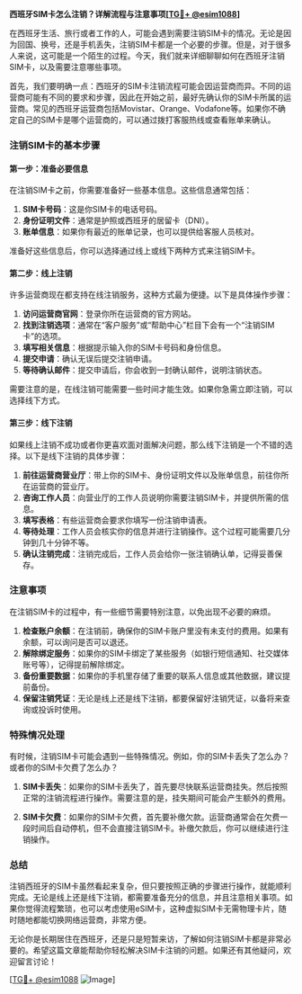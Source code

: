 **西班牙SIM卡怎么注销？详解流程与注意事项[[TG💪+ @esim1088](https://t.me/s/esim1088)]**

在西班牙生活、旅行或者工作的人，可能会遇到需要注销SIM卡的情况。无论是因为回国、换号，还是手机丢失，注销SIM卡都是一个必要的步骤。但是，对于很多人来说，这可能是一个陌生的过程。今天，我们就来详细聊聊如何在西班牙注销SIM卡，以及需要注意哪些事项。

首先，我们要明确一点：西班牙的SIM卡注销流程可能会因运营商而异。不同的运营商可能有不同的要求和步骤，因此在开始之前，最好先确认你的SIM卡所属的运营商。常见的西班牙运营商包括Movistar、Orange、Vodafone等。如果你不确定自己的SIM卡是哪个运营商的，可以通过拨打客服热线或查看账单来确认。

### 注销SIM卡的基本步骤

#### 第一步：准备必要信息
在注销SIM卡之前，你需要准备好一些基本信息。这些信息通常包括：
1. **SIM卡号码**：这是你SIM卡的电话号码。
2. **身份证明文件**：通常是护照或西班牙的居留卡（DNI）。
3. **账单信息**：如果你有最近的账单记录，也可以提供给客服人员核对。

准备好这些信息后，你可以选择通过线上或线下两种方式来注销SIM卡。

#### 第二步：线上注销
许多运营商现在都支持在线注销服务，这种方式最为便捷。以下是具体操作步骤：

1. **访问运营商官网**：登录你所在运营商的官方网站。
2. **找到注销选项**：通常在“客户服务”或“帮助中心”栏目下会有一个“注销SIM卡”的选项。
3. **填写相关信息**：根据提示输入你的SIM卡号码和身份信息。
4. **提交申请**：确认无误后提交注销申请。
5. **等待确认邮件**：提交申请后，你会收到一封确认邮件，说明注销状态。

需要注意的是，在线注销可能需要一些时间才能生效。如果你急需立即注销，可以选择线下方式。

#### 第三步：线下注销
如果线上注销不成功或者你更喜欢面对面解决问题，那么线下注销是一个不错的选择。以下是线下注销的具体步骤：

1. **前往运营商营业厅**：带上你的SIM卡、身份证明文件以及账单信息，前往你所在运营商的营业厅。
2. **咨询工作人员**：向营业厅的工作人员说明你需要注销SIM卡，并提供所需的信息。
3. **填写表格**：有些运营商会要求你填写一份注销申请表。
4. **等待处理**：工作人员会核实你的信息并进行注销操作。这个过程可能需要几分钟到几十分钟不等。
5. **确认注销完成**：注销完成后，工作人员会给你一张注销确认单，记得妥善保存。

### 注意事项

在注销SIM卡的过程中，有一些细节需要特别注意，以免出现不必要的麻烦。

1. **检查账户余额**：在注销前，确保你的SIM卡账户里没有未支付的费用。如果有余额，可以询问是否可以退还。
2. **解除绑定服务**：如果你的SIM卡绑定了某些服务（如银行短信通知、社交媒体账号等），记得提前解除绑定。
3. **备份重要数据**：如果你的手机里存储了重要的联系人信息或其他数据，建议提前备份。
4. **保留注销凭证**：无论是线上还是线下注销，都要保留好注销凭证，以备将来查询或投诉时使用。

### 特殊情况处理

有时候，注销SIM卡可能会遇到一些特殊情况。例如，你的SIM卡丢失了怎么办？或者你的SIM卡欠费了怎么办？

1. **SIM卡丢失**：如果你的SIM卡丢失了，首先要尽快联系运营商挂失。然后按照正常的注销流程进行操作。需要注意的是，挂失期间可能会产生额外的费用。
   
2. **SIM卡欠费**：如果你的SIM卡欠费，首先要补缴欠款。运营商通常会在欠费一段时间后自动停机，但不会直接注销SIM卡。补缴欠款后，你可以继续进行注销操作。

### 总结

注销西班牙的SIM卡虽然看起来复杂，但只要按照正确的步骤进行操作，就能顺利完成。无论是线上还是线下注销，都需要准备充分的信息，并且注意相关事项。如果你觉得流程繁琐，也可以考虑使用eSIM卡，这种虚拟SIM卡无需物理卡片，随时随地都能切换网络运营商，非常方便。

无论你是长期居住在西班牙，还是只是短暂来访，了解如何注销SIM卡都是非常必要的。希望这篇文章能帮助你轻松解决SIM卡注销的问题。如果还有其他疑问，欢迎留言讨论！

[[TG💪+ @esim1088](https://t.me/s/esim1088) ![Image](https://i.postimg.cc/4NQfJmqS/Snipaste-2025-05-13-00-14-12.png)]